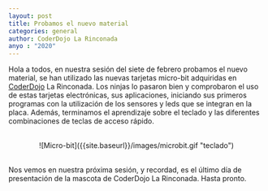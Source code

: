 ```yaml
---
layout: post
title: Probamos el nuevo material
categories: general
author: CoderDojo La Rinconada
anyo : "2020"
---
```



Hola a todos, en nuestra sesión del siete de febrero probamos el nuevo material, se han utilizado las nuevas tarjetas micro-bit adquiridas en [CoderDojo] La Rinconada. Los ninjas lo pasaron bien y comprobaron el uso de estas tarjetas electrónicas, sus aplicaciones, iniciando sus primeros programas con la utilización de  los sensores y leds que se integran en la placa. Además, terminamos el aprendizaje sobre el teclado y las diferentes combinaciones de teclas de acceso rápido.

<br>
<span style="display:block;text-align:center">![Micro-bit]({{site.baseurl}}/images/microbit.gif "teclado")</span>
<br>

Nos vemos en nuestra próxima sesión, y recordad, es el último día de presentación de la mascota de CoderDojo La Rinconada. Hasta pronto.
 
 [CoderDojo]:https://coderdojo.com/es-ES
 


